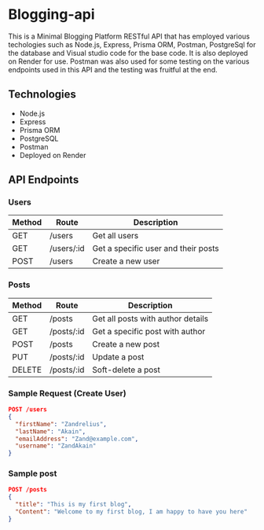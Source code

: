 # Blogging-api
This is a Minimal Blogging Platform RESTful API that has employed various techologies such as Node.js, Express, Prisma ORM, Postman, PostgreSql for the database and Visual studio code for the base code. It is also deployed on Render for use.
Postman was also used for some testing on the various endpoints used in this API and the testing was fruitful at the end.

## Technologies
- Node.js
- Express
- Prisma ORM
- PostgreSQL
- Postman
- Deployed on Render

## API Endpoints

### Users
| Method | Route        | Description                        |
|--------|--------------|------------------------------------|
| GET    | /users       | Get all users                      |
| GET    | /users/:id   | Get a specific user and their posts|
| POST   | /users       | Create a new user                  |

### Posts
| Method | Route        | Description                        |
|--------|--------------|------------------------------------|
| GET    | /posts       | Get all posts with author details  |
| GET    | /posts/:id   | Get a specific post with author    |
| POST   | /posts       | Create a new post                  |
| PUT    | /posts/:id   | Update a post                      |
| DELETE | /posts/:id   | Soft-delete a post                 |

### Sample Request (Create User)
```json
POST /users
{
  "firstName": "Zandrelius",
  "lastName": "Akain",
  "emailAddress": "Zand@example.com",
  "username": "ZandAkain"
}

```
### Sample post
```json
POST /posts
{
  "title": "This is my first blog",
  "Content": "Welcome to my first blog, I am happy to have you here"
}


